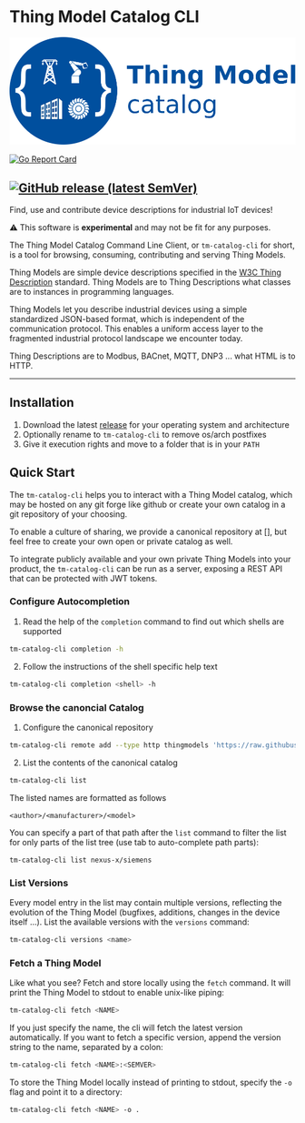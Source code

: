 # Thing Model Catalog CLI

![Thing Model Catalog Logo](https://github.com/hadjian/tm-catalog-cli/raw/main/docs/media/tm-catalog-logo.svg)

[![Go Report Card](https://goreportcard.com/badge/github.com/web-of-things-open-source/tm-catalog-cli)](https://goreportcard.com/report/github.com/web-of-thing-open-source/tm-catalog-cli)

[![GitHub release (latest SemVer)](https://img.shields.io/github/v/release/hadjian/tm-catalog-cli)](https://github.com/web-of-things-open-source/tm-catalog-cli/releases)
---
Find, use and contribute device descriptions for industrial IoT devices!

⚠ This software is **experimental** and may not be fit for any purposes. 

The Thing Model Catalog Command Line Client, or ```tm-catalog-cli``` for short, is a tool for browsing, consuming, contributing and serving Thing Models.

Thing Models are simple device descriptions specified in the [W3C Thing Description][1] standard. Thing Models are to Thing Descriptions what classes are to instances in programming languages.

Thing Models let you describe industrial devices using a simple standardized JSON-based format, which is independent of the communication protocol. This enables a uniform access layer to the fragmented industrial protocol landscape we encounter today.

Thing Descriptions are to Modbus, BACnet, MQTT, DNP3 ... what HTML is to HTTP.

---

## Installation

1. Download the latest [release][2] for your operating system and architecture
2. Optionally rename to ```tm-catalog-cli``` to remove os/arch postfixes
3. Give it execution rights and move to a folder that is in your ```PATH```

## Quick Start

The ```tm-catalog-cli``` helps you to interact with a Thing Model catalog, which may be hosted on any git forge like github or create your own catalog in a git repository of your choosing. 

To enable a culture of sharing, we provide a canonical repository at [], but feel free to create your own open or private catalog as well.

To integrate publicly available and your own private Thing Models into your product, the ```tm-catalog-cli``` can be run as a server, exposing a REST API that can be protected with JWT tokens.

### Configure Autocompletion

1. Read the help of the ```completion``` command to find out which shells are supported
```bash
tm-catalog-cli completion -h
```

2. Follow the instructions of the shell specific help text
```bash
tm-catalog-cli completion <shell> -h
```

### Browse the canoncial Catalog

1. Configure the canonical repository
```bash
tm-catalog-cli remote add --type http thingmodels 'https://raw.githubusercontent.com/wot-oss/thingmodels'
```
2. List the contents of the canonical catalog
```bash
tm-catalog-cli list
```

The listed names are formatted as follows

```
<author>/<manufacturer>/<model>
```

You can specify a part of that path after the ```list``` command to filter the list for only parts of the list tree (use tab to auto-complete path parts):

```
tm-catalog-cli list nexus-x/siemens
```

### List Versions

Every model entry in the list may contain multiple versions, reflecting the evolution of the Thing Model (bugfixes, additions, changes in the device itself ...). List the available versions with the ```versions``` command:

```bash
tm-catalog-cli versions <name>
```

### Fetch a Thing Model

Like what you see? Fetch and store locally using the ```fetch``` command. It will print the Thing Model to stdout to enable unix-like piping:

```bash
tm-catalog-cli fetch <NAME>
```

If you just specify the name, the cli will fetch the latest version automatically. If you want to fetch a specific version, append the version string to the name, separated by a colon:

```bash
tm-catalog-cli fetch <NAME>:<SEMVER>
```

To store the Thing Model locally instead of printing to stdout, specify the ```-o``` flag and point it to a directory:

```bash
tm-catalog-cli fetch <NAME> -o .
```


[1]: https://www.w3.org/TR/wot-thing-description11/
[2]: https://github.com/web-of-things-open-source/tm-catalog-cli/releases
